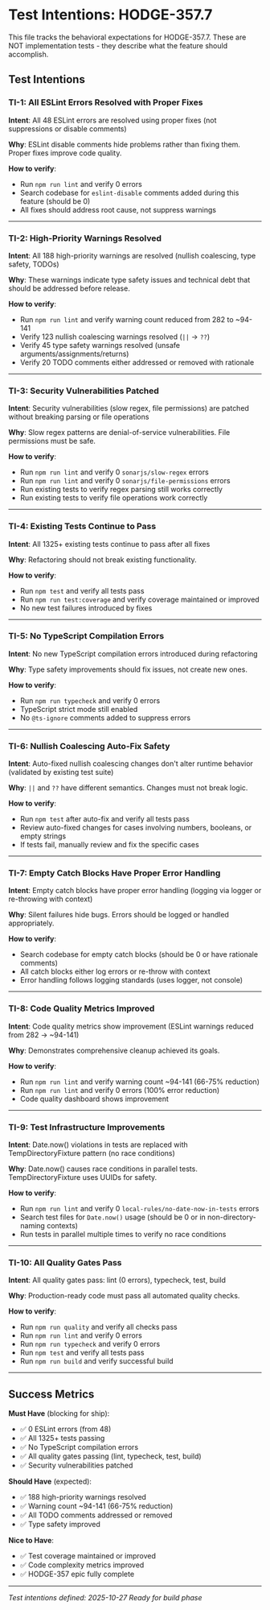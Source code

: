 # Test Intentions: HODGE-357.7

This file tracks the behavioral expectations for HODGE-357.7. These are NOT implementation tests - they describe what the feature should accomplish.

## Test Intentions

### TI-1: All ESLint Errors Resolved with Proper Fixes
**Intent**: All 48 ESLint errors are resolved using proper fixes (not suppressions or disable comments)

**Why**: ESLint disable comments hide problems rather than fixing them. Proper fixes improve code quality.

**How to verify**:
- Run `npm run lint` and verify 0 errors
- Search codebase for `eslint-disable` comments added during this feature (should be 0)
- All fixes should address root cause, not suppress warnings

---

### TI-2: High-Priority Warnings Resolved
**Intent**: All 188 high-priority warnings are resolved (nullish coalescing, type safety, TODOs)

**Why**: These warnings indicate type safety issues and technical debt that should be addressed before release.

**How to verify**:
- Run `npm run lint` and verify warning count reduced from 282 to ~94-141
- Verify 123 nullish coalescing warnings resolved (`||` → `??`)
- Verify 45 type safety warnings resolved (unsafe arguments/assignments/returns)
- Verify 20 TODO comments either addressed or removed with rationale

---

### TI-3: Security Vulnerabilities Patched
**Intent**: Security vulnerabilities (slow regex, file permissions) are patched without breaking parsing or file operations

**Why**: Slow regex patterns are denial-of-service vulnerabilities. File permissions must be safe.

**How to verify**:
- Run `npm run lint` and verify 0 `sonarjs/slow-regex` errors
- Run `npm run lint` and verify 0 `sonarjs/file-permissions` errors
- Run existing tests to verify regex parsing still works correctly
- Run existing tests to verify file operations work correctly

---

### TI-4: Existing Tests Continue to Pass
**Intent**: All 1325+ existing tests continue to pass after all fixes

**Why**: Refactoring should not break existing functionality.

**How to verify**:
- Run `npm test` and verify all tests pass
- Run `npm run test:coverage` and verify coverage maintained or improved
- No new test failures introduced by fixes

---

### TI-5: No TypeScript Compilation Errors
**Intent**: No new TypeScript compilation errors introduced during refactoring

**Why**: Type safety improvements should fix issues, not create new ones.

**How to verify**:
- Run `npm run typecheck` and verify 0 errors
- TypeScript strict mode still enabled
- No `@ts-ignore` comments added to suppress errors

---

### TI-6: Nullish Coalescing Auto-Fix Safety
**Intent**: Auto-fixed nullish coalescing changes don't alter runtime behavior (validated by existing test suite)

**Why**: `||` and `??` have different semantics. Changes must not break logic.

**How to verify**:
- Run `npm test` after auto-fix and verify all tests pass
- Review auto-fixed changes for cases involving numbers, booleans, or empty strings
- If tests fail, manually review and fix the specific cases

---

### TI-7: Empty Catch Blocks Have Proper Error Handling
**Intent**: Empty catch blocks have proper error handling (logging via logger or re-throwing with context)

**Why**: Silent failures hide bugs. Errors should be logged or handled appropriately.

**How to verify**:
- Search codebase for empty catch blocks (should be 0 or have rationale comments)
- All catch blocks either log errors or re-throw with context
- Error handling follows logging standards (uses logger, not console)

---

### TI-8: Code Quality Metrics Improved
**Intent**: Code quality metrics show improvement (ESLint warnings reduced from 282 → ~94-141)

**Why**: Demonstrates comprehensive cleanup achieved its goals.

**How to verify**:
- Run `npm run lint` and verify warning count ~94-141 (66-75% reduction)
- Run `npm run lint` and verify 0 errors (100% error reduction)
- Code quality dashboard shows improvement

---

### TI-9: Test Infrastructure Improvements
**Intent**: Date.now() violations in tests are replaced with TempDirectoryFixture pattern (no race conditions)

**Why**: Date.now() causes race conditions in parallel tests. TempDirectoryFixture uses UUIDs for safety.

**How to verify**:
- Run `npm run lint` and verify 0 `local-rules/no-date-now-in-tests` errors
- Search test files for `Date.now()` usage (should be 0 or in non-directory-naming contexts)
- Run tests in parallel multiple times to verify no race conditions

---

### TI-10: All Quality Gates Pass
**Intent**: All quality gates pass: lint (0 errors), typecheck, test, build

**Why**: Production-ready code must pass all automated quality checks.

**How to verify**:
- Run `npm run quality` and verify all checks pass
- Run `npm run lint` and verify 0 errors
- Run `npm run typecheck` and verify 0 errors
- Run `npm test` and verify all tests pass
- Run `npm run build` and verify successful build

---

## Success Metrics

**Must Have** (blocking for ship):
- ✅ 0 ESLint errors (from 48)
- ✅ All 1325+ tests passing
- ✅ No TypeScript compilation errors
- ✅ All quality gates passing (lint, typecheck, test, build)
- ✅ Security vulnerabilities patched

**Should Have** (expected):
- ✅ 188 high-priority warnings resolved
- ✅ Warning count ~94-141 (66-75% reduction)
- ✅ All TODO comments addressed or removed
- ✅ Type safety improved

**Nice to Have**:
- ✅ Test coverage maintained or improved
- ✅ Code complexity metrics improved
- ✅ HODGE-357 epic fully complete

---
*Test intentions defined: 2025-10-27*
*Ready for build phase*
